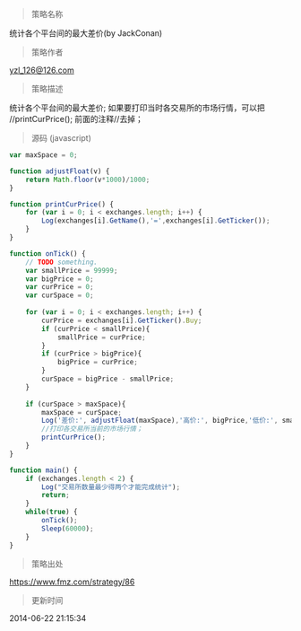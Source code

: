 
> 策略名称

统计各个平台间的最大差价(by JackConan)

> 策略作者

yzl_126@126.com

> 策略描述

统计各个平台间的最大差价; 
如果要打印当时各交易所的市场行情，可以把 //printCurPrice();   前面的注释//去掉；



> 源码 (javascript)

``` javascript
var maxSpace = 0;

function adjustFloat(v) {
    return Math.floor(v*1000)/1000;
}

function printCurPrice() {
    for (var i = 0; i < exchanges.length; i++) {
        Log(exchanges[i].GetName(),'=',exchanges[i].GetTicker());
    }
}

function onTick() {
    // TODO something.
    var smallPrice = 99999;
    var bigPrice = 0;
    var curPrice = 0;
    var curSpace = 0;
    
    for (var i = 0; i < exchanges.length; i++) {
        curPrice = exchanges[i].GetTicker().Buy;
        if (curPrice < smallPrice){
            smallPrice = curPrice;
        }
        if (curPrice > bigPrice){
            bigPrice = curPrice;
        }
        curSpace = bigPrice - smallPrice;
    }
    
    if (curSpace > maxSpace){
        maxSpace = curSpace;
        Log('差价:', adjustFloat(maxSpace),'高价:', bigPrice,'低价:', smallPrice, '发生时间 →_→');
        //打印各交易所当前的市场行情；
        printCurPrice();
    }
}

function main() {
    if (exchanges.length < 2) {
        Log("交易所数量最少得两个才能完成统计");
        return;
    }
    while(true) {
        onTick();
        Sleep(60000);
    }
}
```

> 策略出处

https://www.fmz.com/strategy/86

> 更新时间

2014-06-22 21:15:34
